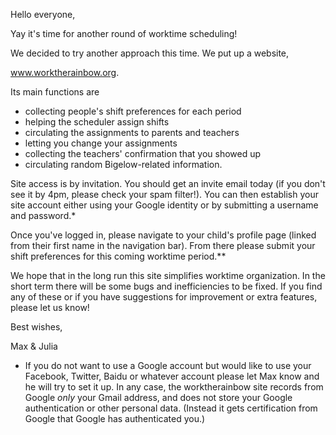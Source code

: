 Hello everyone,

Yay it's time for another round of worktime scheduling!

We decided to try another approach this time.  We put up a website, 

www.worktherainbow.org.

Its main functions are

- collecting people's shift preferences for each period
- helping the scheduler assign shifts
- circulating the assignments to parents and teachers
- letting you change your assignments
- collecting the teachers' confirmation that you showed up
- circulating random Bigelow-related information.

Site access is by invitation.  You should get an invite email today (if you don't see it by 4pm, please check your spam filter!).  You can then establish your site account either using your Google identity or by submitting a username and password.*

Once you've logged in, please navigate to your child's profile page (linked from their first name in the navigation bar).  From there please submit your shift preferences for this coming worktime period.**

We hope that in the long run this site simplifies worktime organization.  In the short term there will be some bugs and inefficiencies to be fixed.  If you find any of these or if you have suggestions for improvement or extra features, please let us know!

Best wishes,

Max & Julia

* If you do not want to use a Google account but would like to use your Facebook, Twitter, Baidu or whatever account please let Max know and he will try to set it up.  In any case, the worktherainbow site records from Google *only* your Gmail address, and does not store your Google authentication or other personal data.  (Instead it gets certification from Google that Google has authenticated you.)
